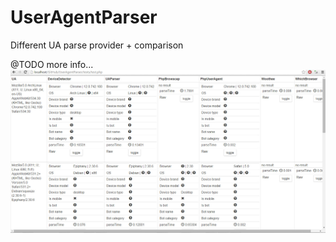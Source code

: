 # UserAgentParser
Different UA parse provider + comparison

@TODO more info...
![alt tag](docs/screen1.jpg)
